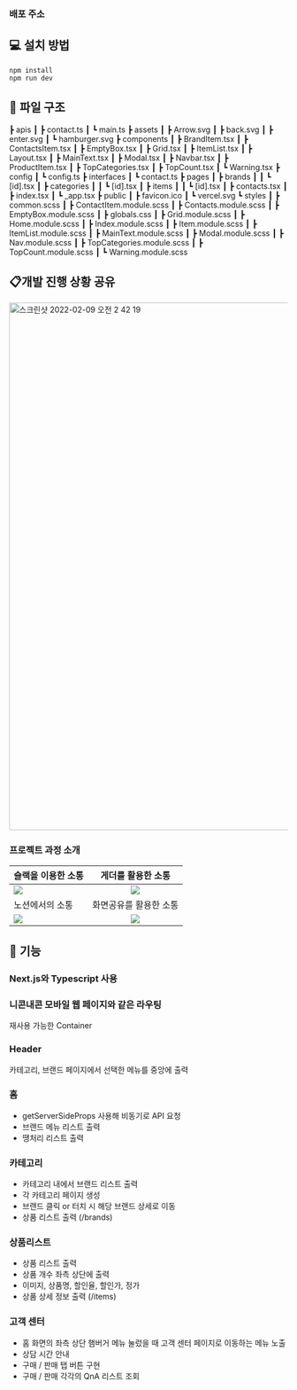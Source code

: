 ### 배포 주소

## 💻 설치 방법

    npm install
    npm run dev

## 📂 파일 구조

┣ apis
┃ ┣ contact.ts
┃ ┗ main.ts
┣ assets
┃ ┣ Arrow.svg
┃ ┣ back.svg
┃ ┣ enter.svg
┃ ┗ hamburger.svg
┣ components
┃ ┣ BrandItem.tsx
┃ ┣ ContactsItem.tsx
┃ ┣ EmptyBox.tsx
┃ ┣ Grid.tsx
┃ ┣ ItemList.tsx
┃ ┣ Layout.tsx
┃ ┣ MainText.tsx
┃ ┣ Modal.tsx
┃ ┣ Navbar.tsx
┃ ┣ ProductItem.tsx
┃ ┣ TopCategories.tsx
┃ ┣ TopCount.tsx
┃ ┗ Warning.tsx
┣ config
┃ ┗ config.ts
┣ interfaces
┃ ┗ contact.ts
┣ pages
┃ ┣ brands
┃ ┃ ┗ [id].tsx
┃ ┣ categories
┃ ┃ ┗ [id].tsx
┃ ┣ items
┃ ┃ ┗ [id].tsx
┃ ┣ contacts.tsx
┃ ┣ index.tsx
┃ ┗ \_app.tsx
┣ public
┃ ┣ favicon.ico
┃ ┗ vercel.svg
┗ styles
┃ ┣ common.scss
┃ ┣ ContactItem.module.scss
┃ ┣ Contacts.module.scss
┃ ┣ EmptyBox.module.scss
┃ ┣ globals.css
┃ ┣ Grid.module.scss
┃ ┣ Home.module.scss
┃ ┣ Index.module.scss
┃ ┣ Item.module.scss
┃ ┣ ItemList.module.scss
┃ ┣ MainText.module.scss
┃ ┣ Modal.module.scss
┃ ┣ Nav.module.scss
┃ ┣ TopCategories.module.scss
┃ ┣ TopCount.module.scss
┃ ┗ Warning.module.scss

## 📋개발 진행 상황 공유

<img width="952" alt="스크린샷 2022-02-09 오전 2 42 19" src="https://user-images.githubusercontent.com/91244500/153044840-4b2231bb-2323-4086-aad8-377874414505.png">

### 프로젝트 과정 소개

| 슬랙을 이용한 소통                                                                                                             |                                                       게더를 활용한 소통                                                       |
| :----------------------------------------------------------------------------------------------------------------------------- | :----------------------------------------------------------------------------------------------------------------------------: |
| <img width="auto" src="https://user-images.githubusercontent.com/80146176/153052997-f2ca6637-40f8-4e7f-9609-f4885577706a.png"> | <img width="auto" src="https://user-images.githubusercontent.com/80146176/153053947-7be40938-62f8-4dd9-a54b-7328ea550546.png"> |
| 노션에서의 소통                                                                                                                |                                                     화면공유를 활용한 소통                                                     |
| <img width="auto" src="https://user-images.githubusercontent.com/80146176/153054588-6194940a-a76d-4fde-a164-2efb3989d6e8.png"> | <img width="auto" src="https://user-images.githubusercontent.com/80146176/153054110-d7c4169e-3824-4903-8ca5-fc4aec044055.png"> |

## 📝 기능

### Next.js와 Typescript 사용

### 니콘내콘 모바일 웹 페이지와 같은 라우팅

재사용 가능한 Container

### Header

카테고리, 브랜드 페이지에서 선택한 메뉴를 중앙에 출력

### 홈

- getServerSideProps 사용해 비동기로 API 요청
- 브랜드 메뉴 리스트 출력
- 땡처리 리스트 출력

### 카테고리

- 카테고리 내에서 브랜드 리스트 출력
- 각 카테고리 페이지 생성
- 브랜드 클릭 or 터치 시 해당 브랜드 상세로 이동
- 상품 리스트 출력 (/brands)

### 상품리스트

- 상품 리스트 출력
- 상품 개수 좌측 상단에 출력
- 이미지, 상품명, 할인율, 할인가, 정가
- 상품 상세 정보 출력 (/items)

### 고객 센터

- 홈 화면의 좌측 상단 햄버거 메뉴 눌렀을 때 고객 센터 페이지로 이동하는 메뉴 노출
- 상담 시간 안내
- 구매 / 판매 탭 버튼 구현
- 구매 / 판매 각각의 QnA 리스트 조회
